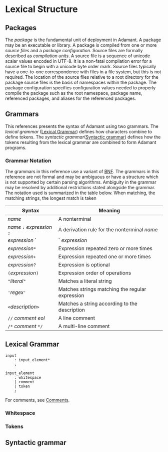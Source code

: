 # Lexical Structure

## Packages

The *package* is the fundamental unit of deployment in Adamant. A package may be an executable or library. A package is compiled from one or more *source files* and a *package configuration*. Source files are formally described as *compilation units*. A source file is a sequence of unicode scalar values encoded in UTF-8. It is a non-fatal compilation error for a source file to begin with a unicode byte order mark. Source files typically have a one-to-one correspondence with files in a file system, but this is not required. The location of the source files relative to a root directory for the package source files is the basis of namespaces within the package. The package configuration specifies configuration values needed to properly compile the package such as the root namespace, package name, referenced packages, and aliases for the referenced packages.

## Grammars

This references presents the syntax of Adamant using two grammars. The *lexical grammar* ([Lexical Grammar](#lexical-grammar)) defines how characters combine to define tokens. The *syntactic grammar*([Syntactic grammar](#syntactic-grammar)) defines how the tokens resulting from the lexical grammar are combined to form Adamant programs.

### Grammar Notation

The grammars in this reference use a variant of [BNF](https://en.wikipedia.org/wiki/Backus%E2%80%93Naur_form). The grammars in this reference are not formal and may be ambiguous or have a structure which is not supported by certain parsing algorithms. Ambiguity in the grammar may be resolved by additional restrictions stated alongside the grammar. The notation used is summarized in the table below. When matching, the matching strings, the longest match is taken

| Syntax                        | Meaning                                         |
| ----------------------------- | ----------------------------------------------- |
| *name*                        | A nonterminal                                   |
| *name* `:` *expression* `;`   | A derivation rule for the nonterminal *name*    |
| *expression* `|` *expression* | Unordered choice                                |
| *expression*`*`               | Expression repeated zero or more times          |
| *expression*`+`               | Expression repeated one or more times           |
| *expression*`?`               | Expression is optional                          |
| `(`*expression*`)`            | Expression order of operations                  |
| `"`*literal*`"`               | Matches a literal string                        |
| `'`*regex*`'`                 | Matches strings matching the regular expression |
| `<`*description*`>`           | Matches a string according to the description   |
| `//` *comment* *eol*          | A line comment                                  |
| `/*` *comment* `*/`           | A multi-line comment                            |

## Lexical Grammar

```grammar
input
    : input_element*
    ;

input_element
    : whitespace
    | comment
    | token
    ;
```

For comments, see [Comments](comments.md).

### Whitespace

### Tokens

## Syntactic grammar
